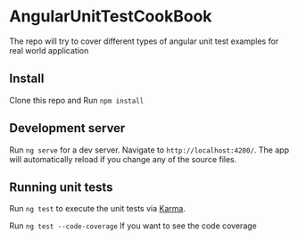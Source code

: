 # AngularUnitTestCookBook

The repo will try to cover different types of angular unit test examples for real world application

## Install

Clone this repo and Run `npm install`
## Development server

Run `ng serve` for a dev server. Navigate to `http://localhost:4200/`. The app will automatically reload if you change any of the source files.

## Running unit tests

Run `ng test` to execute the unit tests via [Karma](https://karma-runner.github.io).

Run `ng test --code-coverage` If you want to see the code coverage 
